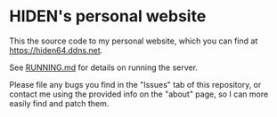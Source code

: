 # HIDEN's personal website
This the source code to my personal website, which you can find at https://hiden64.ddns.net.


See [RUNNING.md](/RUNNING.md) for details on running the server.


Please file any bugs you find in the "Issues" tab of this repository, or contact me using the provided info on the "about" page, so I can more easily find and patch them.
